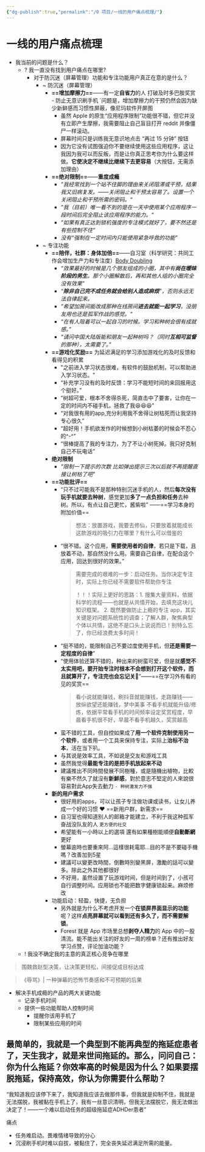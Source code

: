 ```yaml
---
{"dg-publish":true,"permalink":"/0 项目/一线的用户痛点梳理/"}
---
```


# 一线的用户痛点梳理
  
- 我当前的问题是什么？
	- ? 我一直没有找到用户痛点在哪里?
		- 对于防沉迷（屏幕管理）功能和专注功能用户真正在意的是什么？
			- ~ 防沉迷（屏幕管理）
				- **==增加摩擦力==**——有一定**自省力**的人
				  打破及时多巴胺奖赏 - 防止无意识刷手机
				  `问题是，增加摩擦力的干预仍然会因为缺少新鲜感而习惯性屏蔽，像尼玛软件开屏图
					- 虽然 Apple 的原生“应用程序限制”功能很不错，但它并没有立即产生摩擦，我需要阻止自己盲目打开 reddit 并像僵尸一样滚动。
					- 屏幕时间只是训练我无意识地点击 “再过 15 分钟” 按钮
					- 因为它没有试图强迫你不要继续使用这些应用程序，这让我因为我可以而反叛，而是让你真正思考你为什么要这样做。**它使决定不继续比继续下去更容易**（大按钮，无需添加理由）
				- **==绝对限制==**——**重度成瘾**
					- *”我经常找到一个站不住脚的理由来关闭阻滞或干预，结果我又旧病复发。——关闭阻止和干预太容易了。设置一个关闭阻止和干预所需的密码。“*
					- *”我（目前）唯一看不到的是在一天中使用某个应用程序一段时间后完全阻止该应用程序的能力。“*
					- *”如果有真正达到锁机强度的专注模式就好了，要不然还是有些控制不住“*
					- *没有“强制在一定时间内只能使用紧急呼救的功能”*
			- ~ 专注功能
				- **==陪伴，社群：身体加倍==**——自习室（科学研究：共同工作会增加生产力和专注度）[Body Doubling](https://bodydoubling.com/)
					- *“效果最好的时候是几个朋友组成的小圈，其中有**尚在暧昧阶段的男生**。那个小圈解散后，再和其他人组的小圈完全没有效果”*
					- *“**除非自己完不成任务就会给别人造成麻烦**”，否则永远无法自律起来。*
					- *”希望加房间能改成那种在线房间**进去就能一起学习**，没朋友用也还是孤军作战的感觉。“*
					- *“在有人陪着可以一起自习的时候。学习和种树会很有成就感。”*
					- *“请问中国大陆版能和朋友一起种树吗？（同时**互相可监督**的那种），太需要了。”*
				- **==游戏化奖励==**
				  为延迟满足的学习添加游戏化的及时反馈和看得见的积累
					- "之前进入学习状态很难，有软件的鼓励机制，可以帮助进入学习状态。"
					- “补充学习没有的及时反馈：学习不能短时间的来回报用这个挺好。”
					- “树超可爱，根本不舍得杀死，简直击中了要害，让你在一定的时间内不碰手机，拯救了我😆😆😆”
					- “对我很有用的app,充分利用我不舍得让树枯死而让我坚持专心很久”
					- “超好用！手机欲发作的时候想到小树枯萎的时候会不忍心的^-^”
					- “很棒提高了我的专注力，为了不让小树死掉。我只好克制自己不玩电话”
				- **绝对限制**
					- *"限制一下提示的次数 比如弹出提示三次以后就不再提醒直接让树枯了吧"* 
				- **==功能批评==**
					- “只不过可能我不是那种特别沉迷手机的人，然后**每次没有玩手机就要去种树**，感觉更加**多了一点负担和任务**去种树。所以，有点让自己更忙，酱紫啦” ——==学习本身的附加价值==
					  > 想法：放置游戏，我要去修仙，只要放着就能成长
					  > 这款游戏的吸引力在哪里？有什么可以借鉴的
					- “很不错。这个应用，**需要使用者的自律**，若只是下载，且放着不动，那自然没什么用。需要自己自律，在配合这个应用，回达到很好的效果。”
					  > 需要完成的艰难的一步：启动任务。当你决定专注时，实际上你已经不需要软件帮助你专注
					  > 
					  > ！！！实际上更好的思路：1. 搜集大量资料，依据科学的流程——也就是从共情开始，去填充这块儿知识框架。
					  > 2. 既然要做防止上瘾的专注 app，其实关键是对问题系统性的调查；了解人群，聚焦典型个体以共情，这绝不是口头上说说而已！别特么忘了，你已经浪费太多时间！
					- “挺不错的，能限制自己不要过度使用手机，但**还是需要一定程度的自律**”
					- “使用体验还算不错的，种出来的树蛮可爱，但是就**感觉不太实用吧，要开始专注时根本不会想到打开这个软件，而且就算开了，专注完也会忘记关**🤣”——==在学习外有看的见的奖赏==
					  > 看小说就能赚钱，刷抖音就能赚钱，走路赚钱——放纵欲望还能赚钱，梦中美事
					  > 不看手机就能升级/修炼，依据平常看手机的时间频率设定奖赏程度，早晨看手机很不好，早晨不看手机越久，奖赏越高
					- 蛮不错的工具，但自控如果成了**用一个软件克制使用另一个软件**，或者用一个工具来保持专注，实际上**治标不治本**，活在当下叭。
					- 与其说是效率工具，不如说是交友和游戏工具
					- 虽然我觉得**最能专注的是把手机放起来不动**
					- 建議推出不同時間發展不同樹種，或是隨機出植物，比較有樂不然久了就沒有**新鮮感**，對於意志不堅定的人來說很容易對此App失去動力 `- 种树激发力不强`
				- **新的用户需求**
					- 很好用的apps，可以让孩子专注做功课或读书，让女儿养成一个好的习惯 ❤️ ==新用户群，新需求==
					- 自习室也得知道别人的邮箱才能建立，不利于我这种孤军奋战没队友的人 `更方便的社交`
					- 希望能有一小時以上的選項 還有如果種樹能順便**自動斷網**更好
					- 螢幕逾時也要重來阿...這樣很耗電耶...目的不是不要碰手機嗎？改善加到5星
					- 建議可以變更改時間，倒數時別變黑屏，激勵的話可以變多。除此之外其他都很好
					- 不好用，虽然设置了玩游戏时间，但是时间到了，小孩可自行调整时间。应用锁也不能把数字健康锁起来。麻烦修改
				- 功能启动：轻盈，快捷，无负担
					- 另外就是为什么不考虑开发一个**在锁屏界面显示的功能**呢？这样**点亮屏幕就可以看到还有多久了，而不需要解锁**。
					- Forest 就是 App 市场里总想**剥夺人精力**的 App 中的一股清流。能不能出关注的好友的一周的榜单？还有推出好友学习点赞，评论加油功能？
	- ! 我没不确定我的主意的真正核心竞争在哪里

> 围魏救赵型决策，让决策更轻松，间接促成目标达成

>《辱骂》| 一种弹幕的恐怖节奏感和不可预期的后果

- 解决手机成瘾的产品的两大关键功能
	- 记录手机时间
	- 提供一些功能帮助人控制时间
		- 提醒你该用手机了
		- 限制某些应用的时间

## 最简单的，我就是一个典型到不能再典型的拖延症患者了，天生我才，就是来世间拖延的。那么，问问自己：你为什么拖延？你效率高的时候是因为什么？如果要摆脱拖延，保持高效，你认为你需要什么帮助？


“我知道我应该停下来了，我知道我应该去做那件事，但我就是抑制不住，我就是无法摆脱，我被黏在手机上了，我有一丝意识清明，但我无法摆脱它，我无法做出决定了！——一个难以启动任务的超级拖延症ADHDer患者”

痛点

- 任务难启动。畏难情绪导致的分心
- 沉浸刷手机时难以自拔，被黏住了，完全丧失延迟满足所需的能量。

